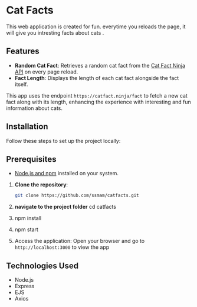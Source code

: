# Cat Facts 

This web application is created for fun. everytime you reloads the page, it will give you 
intresting facts about cats .


## Features

- **Random Cat Fact**: Retrieves a random cat fact from the [Cat Fact Ninja API](https://catfact.ninja) on every page reload.
- **Fact Length**: Displays the length of each cat fact alongside the fact itself.

This app uses the endpoint `https://catfact.ninja/fact` to fetch a new cat fact along with its length, enhancing the experience with interesting and fun information about cats.

## Installation

Follow these steps to set up the project locally:

## Prerequisites

- [Node.js and npm](https://nodejs.org/) installed on your system.

1. **Clone the repository**:
   ```bash
   git clone https://github.com/ssmam/catfacts.git

 2. **navigate to the project folder**
   cd catfacts
 
 3. npm install
 

 4. npm start

 5. Access the application: Open your browser and go to `http://localhost:3000` to view the app

 ## Technologies Used
 - Node.js
 - Express
 - EJS
 - Axios








